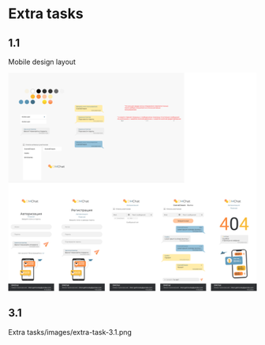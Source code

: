 # Extra tasks

## 1.1

Mobile design layout

![Temporary els](images/extra-task-1.png)

## 3.1

Extra tasks/images/extra-task-3.1.png
